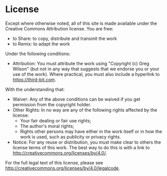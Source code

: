 # License

Except where otherwise noted,
all of this site is made available under the Creative Commons Attribution license.
You are free:

-   to Share: to copy, distribute and transmit the work
-   to Remix: to adapt the work

Under the following conditions:

-   Attribution: You must attribute the work using "Copyright (c)
    Greg Wilson" (but not in any way that suggests that we
    endorse you or your use of the work).  Where practical, you must
    also include a hyperlink to <https://third-bit.com>.

With the understanding that:

-   Waiver: Any of the above conditions can be waived if you get
    permission from the copyright holder.
-   Other Rights: In no way are any of the following rights affected by
    the license:
    -   Your fair dealing or fair use rights;
    -   The author's moral rights;
    -   Rights other persons may have either in the work itself or in how
        the work is used, such as publicity or privacy rights.
-   Notice: For any reuse or distribution, you must make clear to
    others the license terms of this work. The best way to do this is
    with a link to <http://creativecommons.org/licenses/by/4.0/>.

For the full legal text of this license, please see <http://creativecommons.org/licenses/by/4.0/legalcode>.
